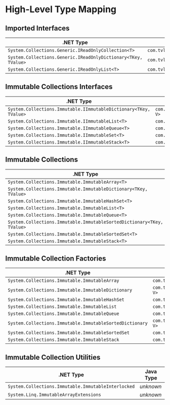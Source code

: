 # High-Level Type Mapping

## Imported Interfaces

| .NET Type | Java Type |
| --- | --- |
| `System.Collections.Generic.IReadOnlyCollection<T>` | `com.tvl.util.ReadOnlyCollection<T>` |
| `System.Collections.Generic.IReadOnlyDictionary<TKey, TValue>` | `com.tvl.util.ReadOnlyMap<K, V>` |
| `System.Collections.Generic.IReadOnlyList<T>` | `com.tvl.util.ReadOnlyList<T>` |

## Immutable Collections Interfaces

| .NET Type | Java Type |
| --- | --- |
| `System.Collections.Immutable.IImmutableDictionary<TKey, TValue>` | `com.tvl.util.ImmutableMap<K, V>` |
| `System.Collections.Immutable.IImmutableList<T>` | `com.tvl.util.ImmutableList<T>` |
| `System.Collections.Immutable.IImmutableQueue<T>` | `com.tvl.util.ImmutableQueue<T>` |
| `System.Collections.Immutable.IImmutableSet<T>` | `com.tvl.util.ImmutableSet<T>` |
| `System.Collections.Immutable.IImmutableStack<T>` | `com.tvl.util.ImmutableStack<T>` |

## Immutable Collections

| .NET Type | Java Type |
| --- | --- |
| `System.Collections.Immutable.ImmutableArray<T>` | `com.tvl.util.ImmutableArrayList<T>` |
| `System.Collections.Immutable.ImmutableDictionary<TKey, TValue>` | `com.tvl.util.ImmutableHashMap<K, V>` |
| `System.Collections.Immutable.ImmutableHashSet<T>` | `com.tvl.util.ImmutableHashSet<T>` |
| `System.Collections.Immutable.ImmutableList<T>` | `com.tvl.util.ImmutableTreeList<T>` |
| `System.Collections.Immutable.ImmutableQueue<T>` | `com.tvl.util.ImmutableLinkedQueue<T>` |
| `System.Collections.Immutable.ImmutableSortedDictionary<TKey, TValue>` | `com.tvl.util.ImmutableTreeMap<K, V>` |
| `System.Collections.Immutable.ImmutableSortedSet<T>` | `com.tvl.util.ImmutableTreeSet<T>` |
| `System.Collections.Immutable.ImmutableStack<T>` | `com.tvl.util.ImmutableLinkedStack<T>` |

## Immutable Collection Factories

| .NET Type | Java Type |
| --- | --- |
| `System.Collections.Immutable.ImmutableArray` | `com.tvl.util.ImmutableArrayList<T>` |
| `System.Collections.Immutable.ImmutableDictionary` | `com.tvl.util.ImmutableHashMap<K, V>` |
| `System.Collections.Immutable.ImmutableHashSet` | `com.tvl.util.Immutable<T>` |
| `System.Collections.Immutable.ImmutableList` | `com.tvl.util.Immutable<T>` |
| `System.Collections.Immutable.ImmutableQueue` | `com.tvl.util.Immutable<T>` |
| `System.Collections.Immutable.ImmutableSortedDictionary` | `com.tvl.util.ImmutableTreeMap<K, V>` |
| `System.Collections.Immutable.ImmutableSortedSet` | `com.tvl.util.Immutable<T>` |
| `System.Collections.Immutable.ImmutableStack` | `com.tvl.util.Immutable<T>` |

## Immutable Collection Utilities

| .NET Type | Java Type |
| --- | --- |
| `System.Collections.Immutable.ImmutableInterlocked` | *unknown* |
| `System.Linq.ImmutableArrayExtensions` | *unknown* |
